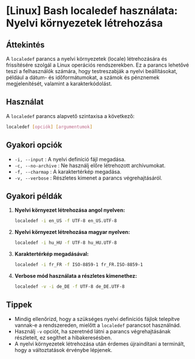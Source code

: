 # [Linux] Bash localedef használata: Nyelvi környezetek létrehozása

## Áttekintés
A `localedef` parancs a nyelvi környezetek (locale) létrehozására és frissítésére szolgál a Linux operációs rendszerekben. Ez a parancs lehetővé teszi a felhasználók számára, hogy testreszabják a nyelvi beállításokat, például a dátum- és időformátumokat, a számok és pénznemek megjelenítését, valamint a karakterkódolást.

## Használat
A `localedef` parancs alapvető szintaxisa a következő:

```bash
localedef [opciók] [argumentumok]
```

## Gyakori opciók
- `-i, --input` : A nyelvi definíció fájl megadása.
- `-c, --no-archive` : Ne használj előre létrehozott archívumokat.
- `-f, --charmap` : A karaktertérkép megadása.
- `-v, --verbose` : Részletes kimenet a parancs végrehajtásáról.

## Gyakori példák
1. **Nyelvi környezet létrehozása angol nyelven:**
   ```bash
   localedef -i en_US -f UTF-8 en_US.UTF-8
   ```

2. **Nyelvi környezet létrehozása magyar nyelven:**
   ```bash
   localedef -i hu_HU -f UTF-8 hu_HU.UTF-8
   ```

3. **Karaktertérkép megadásával:**
   ```bash
   localedef -i fr_FR -f ISO-8859-1 fr_FR.ISO-8859-1
   ```

4. **Verbose mód használata a részletes kimenethez:**
   ```bash
   localedef -v -i de_DE -f UTF-8 de_DE.UTF-8
   ```

## Tippek
- Mindig ellenőrizd, hogy a szükséges nyelvi definíciós fájlok telepítve vannak-e a rendszereden, mielőtt a `localedef` parancsot használnád.
- Használj `-v` opciót, ha szeretnéd látni a parancs végrehajtásának részleteit, ez segíthet a hibakeresésben.
- A nyelvi környezetek létrehozása után érdemes újraindítani a terminált, hogy a változtatások érvénybe lépjenek.